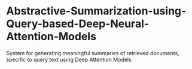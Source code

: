 # Abstractive-Summarization-using-Query-based-Deep-Neural-Attention-Models
System for generating meaningful summaries of retrieved documents, specific to query text using Deep Attention Models
